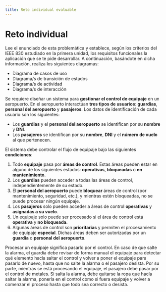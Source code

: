```yaml
---
title: Reto individual evaluable
---
```

# Reto individual

Lee el enunciado de esta problemática y establece, según los criterios del IEEE 830 estudiado en la primera unidad, los requisitos funcionales la aplicación que se te pide desarrollar. A continuación, basándote en dicha información, realiza los siguientes diagramas:

- Diagrama de casos de uso
- Diagrama/s de transición de estados
- Diagrama/s de actividad
- Diagrama/s de interacción

Se requiere diseñar un sistema para **gestionar el control de equipaje** en un aeropuerto. En el aeropuerto interactúan **tres tipos de usuarios**: **guardias**, **personal del aeropuerto** y **pasajeros**. Los datos de identificación de cada usuario son los siguientes:

- Los **guardias** y el **personal del aeropuerto** se identifican por su **nombre** y **DNI**.
- Los **pasajeros** se identifican por su **nombre**, **DNI** y el **número de vuelo** al que pertenecen.

El sistema debe controlar el flujo de equipaje bajo las siguientes **condiciones**:

1. Todo **equipaje** pasa por **áreas de control**. Estas áreas pueden estar en alguno de los siguientes estados: **operativas**, **bloqueadas** o **en mantenimiento**.
2. Los **guardias** pueden acceder a todas las áreas de control, independientemente de su estado.
3. El **personal del aeropuerto** puede **bloquear** áreas de control (por mantenimiento, seguridad, etc.), y mientras estén bloqueadas, no se puede procesar ningún equipaje.
4. Los **pasajeros** solo pueden acceder a áreas de control **operativas** y **asignadas a su vuelo**.
5. Un equipaje solo puede ser procesado si el área de control está **operativa** y **no bloqueada**.
6. Algunas áreas de control son **prioritarias** y permiten el procesamiento de equipaje **especial**. Dichas áreas deben ser autorizadas por un **guardia** o **personal del aeropuerto**.

Procesar un equipaje significa pasarlo por el control. En caso de que salte la alarma, el guardia debe revisar de forma manual el equipaje para detectar qué elemento hacía saltar el control y volver a poner el equipaje para pasarlo de nuevo, hasta que no salte la alarma o el pasajero desista. Por su parte, mientras se está procesando el equipaje, el pasajero debe pasar por el control de metales. Si salta la alarma, debe quitarse la ropa que hacía saltar la alarma, ponerla en el control como si fuera equipaje y volver a comenzar el proceso hasta que todo sea correcto o desista.

